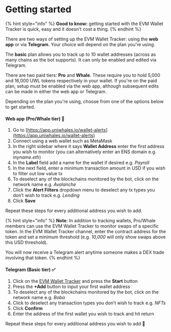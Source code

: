 # Getting started

{% hint style="info" %}
**Good to know:** getting started with the EVM Wallet Tracker is quick, easy and it doesn't cost a thing.
{% endhint %}

There are two ways of setting up the EVM Wallet Tracker: using the **web app** or via **Telegram**. Your choice will depend on the plan you're using.

The **basic** plan allows you to track up to 10 wallet addresses (across as many chains as the bot supports). It can only be enabled and edited via Telegram.

There are two paid tiers: **Pro** and **Whale**. These require you to hold 5,000 and 16,000 UWL tokens respectively in your wallet. If you're on the paid plan, setup must be enabled via the web app, although subsequent edits can be made in either the web app or Telegram.

Depending on the plan you're using, choose from one of the options below to get started.

#### **Web app (Pro/Whale tier) 🔑**

1. Go to [https://app.uniwhales.io/wallet-alerts](https://app.uniwhales.io/wallet-alerts)
2. Connect using a web wallet such as MetaMask
3. In the right sidebar where it says **Wallet Address** enter the first address you wish to monitor (you can alternatively enter an ENS domain e.g. _myname.eth_)
4. In the **Label** field add a name for the wallet if desired e.g. _Payroll_
5. In the next field, enter a minimum transaction amount in USD if you wish to filter out low value tx
6. To deselect any of the blockchains monitored by the bot, click on the network name e.g. _Avalanche_
7. Click the **Alert Filters** dropdown menu to deselect any tx types you don’t wish to track e.g. _Lending_
8. Click **Save**

Repeat these steps for every additional address you wish to add.

{% hint style="info" %}
**Note**: In addition to tracking wallets, Pro/Whale members can use the EVM Wallet Tracker to monitor swaps of a specific token. In the EVM Wallet Tracker channel, enter the contract address for the token and set a minimum threshold (e.g. _10,000_ will only show swaps above this USD threshold).

You will now receive a Telegram alert anytime someone makes a DEX trade involving that token.
{% endhint %}

#### Telegram (Basic tier) ✅

1. Click on the [EVM Wallet Tracker](https://t.me/evmtrackerbot) and press the **Start** button
2. Press the **+Add** button to input your first wallet address
3. To deselect any of the blockchains monitored by the bot, click on the network name e.g. _Boba_
4. Click to deselect any transaction types you don’t wish to track e.g. _NFTs_
5. Click **Confirm**
6. Enter the address of the first wallet you wish to track and hit return

Repeat these steps for every additional address you wish to add 👏
